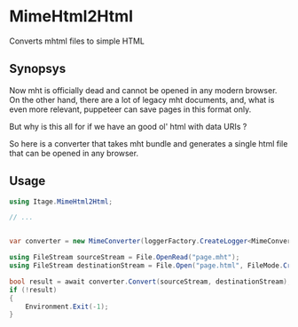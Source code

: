 # MimeHtml2Html
Converts mhtml files to simple HTML

## Synopsys

Now mht is officially dead and cannot be opened in any modern browser.
On the other hand, there are a lot of legacy mht documents, and, what 
is even more relevant, puppeteer can save pages in this format only.

But why is this all for if we have an good ol' html with data URIs ?

So here is a converter that takes mht bundle and generates a single
html file that can be opened in any browser.



## Usage

```c#
using Itage.MimeHtml2Html;

// ... 


var converter = new MimeConverter(loggerFactory.CreateLogger<MimeConverter>());

using FileStream sourceStream = File.OpenRead("page.mht");
using FileStream destinationStream = File.Open("page.html", FileMode.Create);

bool result = await converter.Convert(sourceStream, destinationStream);
if (!result)
{
    Environment.Exit(-1);
}


```